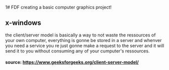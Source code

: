 1# FDF
creating a basic computer graphics project!
## x-windows
the client/server model is basically a way to not waste the ressources of your own computer, everything
is gonne be stored in a server and whenver you need a service you re just gonne make a request to the server and it will send it to you without consuming any of your cumputer's ressources. 
#### source:  https://www.geeksforgeeks.org/client-server-model/
